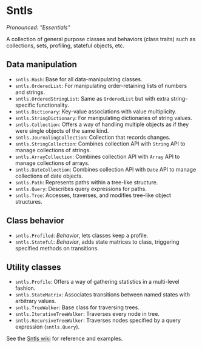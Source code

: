 Sntls
=====

*Pronounced: "Essentials"*

A collection of general purpose classes and behaviors (class traits) such as collections, sets, profiling, stateful objects, etc.

Data manipulation
-----------------

- `sntls.Hash`: Base for all data-manipulating classes.
- `sntls.OrderedList`: For manipulating order-retaining lists of numbers and strings.
- `sntls.OrderedStringList`: Same as `OrderedList` but with extra string-specific functionality.
- `sntls.Dictionary`: Key-value associations with value multiplicity.
- `sntls.StringDictionary`: For manipulating dictionaries of string values.
- `sntls.Collection`: Offers a way of handling multiple objects as if they were single objects of the same kind.
- `sntls.JournalingCollection`: Collection that records changes.
- `sntls.StringCollection`: Combines collection API with `String` API to manage collections of strings.
- `sntls.ArrayCollection`: Combines collection API with `Array` API to manage collections of arrays.
- `sntls.DateCollection`: Combines collection API with `Date` API to manage collections of date objects.
- `sntls.Path`: Represents paths within a tree-like structure.
- `sntls.Query`: Describes query expressions for paths.
- `sntls.Tree`: Accesses, traverses, and modifies tree-like object structures.

Class behavior
--------------

- `sntls.Profiled`: *Behavior*, lets classes keep a profile.
- `sntls.Stateful`: *Behavior*, adds state matrices to class, triggering specified methods on transitions.

Utility classes
---------------

- `sntls.Profile`: Offers a way of gathering statistics in a multi-level fashion.
- `sntls.StateMatrix`: Associates transitions between named states with arbitrary values.
- `sntls.TreeWalker`: Base class for traversing trees.
- `sntls.IterativeTreeWalker`: Traverses every node in tree.
- `sntls.RecursiveTreeWalker`: Traverses nodes specified by a query expression (`sntls.Query`).

See the [Sntls wiki](https://github.com/danstocker/sntls/wiki) for reference and examples.
